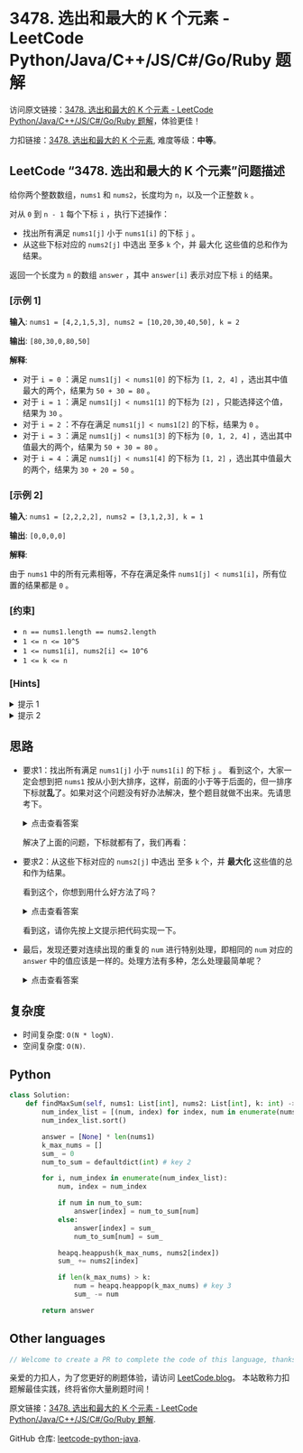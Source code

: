 # 3478. 选出和最大的 K 个元素 - LeetCode Python/Java/C++/JS/C#/Go/Ruby 题解

访问原文链接：[3478. 选出和最大的 K 个元素 - LeetCode Python/Java/C++/JS/C#/Go/Ruby 题解](https://leetcode.blog/zh/leetcode/3478-choose-k-elements-with-maximum-sum)，体验更佳！

力扣链接：[3478. 选出和最大的 K 个元素](https://leetcode.cn/problems/choose-k-elements-with-maximum-sum), 难度等级：**中等**。

## LeetCode “3478. 选出和最大的 K 个元素”问题描述

给你两个整数数组，`nums1` 和 `nums2`，长度均为 `n`，以及一个正整数 `k` 。

对从 `0` 到 `n - 1` 每个下标 `i` ，执行下述操作：

- 找出所有满足 `nums1[j]` 小于 `nums1[i]` 的下标 `j` 。
- 从这些下标对应的 `nums2[j]` 中选出 至多 `k` 个，并 最大化 这些值的总和作为结果。

返回一个长度为 `n` 的数组 `answer` ，其中 `answer[i]` 表示对应下标 `i` 的结果。


### [示例 1]

**输入**: `nums1 = [4,2,1,5,3], nums2 = [10,20,30,40,50], k = 2`

**输出**: `[80,30,0,80,50]`

**解释**: 

<ul>
<li>对于 <code>i = 0</code> ：满足 <code>nums1[j] &lt; nums1[0]</code> 的下标为 <code>[1, 2, 4]</code> ，选出其中值最大的两个，结果为 <code>50 + 30 = 80</code> 。</li>
<li>对于 <code>i = 1</code> ：满足 <code>nums1[j] &lt; nums1[1]</code> 的下标为 <code>[2]</code> ，只能选择这个值，结果为 <code>30</code> 。</li>
<li>对于 <code>i = 2</code> ：不存在满足 <code>nums1[j] &lt; nums1[2]</code> 的下标，结果为 <code>0</code> 。</li>
<li>对于 <code>i = 3</code> ：满足 <code>nums1[j] &lt; nums1[3]</code> 的下标为 <code>[0, 1, 2, 4]</code> ，选出其中值最大的两个，结果为 <code>50 + 30 = 80</code> 。</li>
<li>对于 <code>i = 4</code> ：满足 <code>nums1[j] &lt; nums1[4]</code> 的下标为 <code>[1, 2]</code> ，选出其中值最大的两个，结果为 <code>30 + 20 = 50</code> 。</li>
</ul>


### [示例 2]

**输入**: `nums1 = [2,2,2,2], nums2 = [3,1,2,3], k = 1`

**输出**: `[0,0,0,0]`

**解释**: 

<p>由于 <code>nums1</code> 中的所有元素相等，不存在满足条件 <code>nums1[j] &lt; nums1[i]</code>，所有位置的结果都是 <code>0</code> 。</p>


### [约束]

- `n == nums1.length == nums2.length`
- `1 <= n <= 10^5`
- `1 <= nums1[i], nums2[i] <= 10^6`
- `1 <= k <= n`

### [Hints]

<details>
  <summary>提示 1</summary>
  Sort `nums1` and its corresponding `nums2` values together based on `nums1`.

  
</details>

<details>
  <summary>提示 2</summary>
  Use a max heap to track the top `k` values of `nums2` as you process each element in the sorted order.

  
</details>

## 思路

- 要求1：找出所有满足 `nums1[j]` 小于 `nums1[i]` 的下标 `j` 。
    看到这个，大家一定会想到把 `nums1` 按从小到大排序，这样，前面的小于等于后面的，但一排序下标就**乱**了。如果对这个问题没有好办法解决，整个题目就做不出来。先请思考下。

    <details><summary>点击查看答案</summary><p>在排序时带上索引下标，即排序的对象是元组`(num, index)`的数组。这个技术**一定要掌握**，许多题目都会用到。</p></details>

    解决了上面的问题，下标就都有了，我们再看：

- 要求2：从这些下标对应的 `nums2[j]` 中选出 至多 `k` 个，并 **最大化** 这些值的总和作为结果。

    看到这个，你想到用什么好方法了吗？

    <details><summary>点击查看答案</summary><p>堆排序，维护一个大小为 `k` 的大根堆。这也是经常考察的知识点，**一定要掌握**哦。</p></details>

    看到这，请你先按上文提示把代码实现一下。

- 最后，发现还要对连续出现的重复的 `num` 进行特别处理，即相同的 `num` 对应的 `answer` 中的值应该是一样的。处理方法有多种，怎么处理最简单呢？

    <details><summary>点击查看答案</summary><p> 用一个 `Map`， `key`为 `num`, 相同的 `key` 直接使用 `key` 对应的`值`。</p></details>

## 复杂度

- 时间复杂度: `O(N * logN)`.
- 空间复杂度: `O(N)`.

## Python

```python
class Solution:
    def findMaxSum(self, nums1: List[int], nums2: List[int], k: int) -> List[int]:
        num_index_list = [(num, index) for index, num in enumerate(nums1)] # key 1
        num_index_list.sort()

        answer = [None] * len(nums1)
        k_max_nums = []
        sum_ = 0
        num_to_sum = defaultdict(int) # key 2

        for i, num_index in enumerate(num_index_list):
            num, index = num_index

            if num in num_to_sum:
                answer[index] = num_to_sum[num]
            else:
                answer[index] = sum_
                num_to_sum[num] = sum_

            heapq.heappush(k_max_nums, nums2[index])
            sum_ += nums2[index]

            if len(k_max_nums) > k:
                num = heapq.heappop(k_max_nums) # key 3
                sum_ -= num

        return answer
```

## Other languages

```java
// Welcome to create a PR to complete the code of this language, thanks!
```

亲爱的力扣人，为了您更好的刷题体验，请访问 [LeetCode.blog](https://leetcode.blog/zh)。
本站敢称力扣题解最佳实践，终将省你大量刷题时间！

原文链接：[3478. 选出和最大的 K 个元素 - LeetCode Python/Java/C++/JS/C#/Go/Ruby 题解](https://leetcode.blog/zh/leetcode/3478-choose-k-elements-with-maximum-sum).

GitHub 仓库: [leetcode-python-java](https://github.com/leetcode-python-java/leetcode-python-java).

